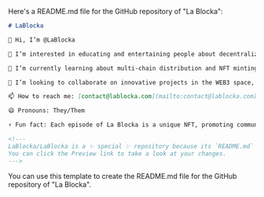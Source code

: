 Here's a README.md file for the GitHub repository of "La Blocka":

```markdown
# LaBlocka

👋 Hi, I’m @LaBlocka

👀 I’m interested in educating and entertaining people about decentralized finance and blockchain technology through animated content.

🌱 I’m currently learning about multi-chain distribution and NFT minting.

💞️ I’m looking to collaborate on innovative projects in the WEB3 space, especially those involving animation and blockchain.

📫 How to reach me: [contact@lablocka.com](mailto:contact@lablocka.com)

😄 Pronouns: They/Them

⚡ Fun fact: Each episode of La Blocka is a unique NFT, promoting community participation in the WEB3 ecosystem.

<!---
LaBlocka/LaBlocka is a ✨ special ✨ repository because its `README.md` (this file) appears on your GitHub profile.
You can click the Preview link to take a look at your changes.
--->
```

You can use this template to create the README.md file for the GitHub repository of "La Blocka".
